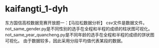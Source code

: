 # kaifangti_1-dyh
东方国信高校数据竞赛开放题一：【马拉松数据分析】
csv文件是数据文件。
not_same_gender.py是不同性别的选手在全程和半程的成绩的柱状图可视化。
not_same_year_quancheng.py是不同年龄的选手在全程和半程的成绩的饼状图可视化。
由于数据较多，因此采用分段平均值代表某段的数据。
